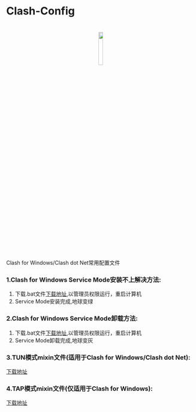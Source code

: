 # Clash-Config

<h1 align="center">
  <img src="https://raw.githubusercontent.com/Dreamacro/clash/master/docs/logo.png" width="15%" height="15%">
</h1>

Clash for Windows/Clash dot Net常用配置文件

### 1.Clash for Windows Service Mode安装不上解决方法:

1. 下载.bat文件[下载地址](https://raw.githubusercontent.com/HXHGTS/Clash-Config/main/service_install.bat),以管理员权限运行，重启计算机
2. Service Mode安装完成,地球变绿

### 2.Clash for Windows Service Mode卸载方法:

1. 下载.bat文件[下载地址](https://raw.githubusercontent.com/HXHGTS/Clash-Config/main/service_uninstall.bat),以管理员权限运行，重启计算机
2. Service Mode卸载完成,地球变灰

### 3.TUN模式mixin文件(适用于Clash for Windows/Clash dot Net):

[下载地址](https://cdn.jsdelivr.net/gh/HXHGTS/Clash-Config/TUN_config.txt)

### 4.TAP模式mixin文件(仅适用于Clash for Windows):

[下载地址](https://cdn.jsdelivr.net/gh/HXHGTS/Clash-Config/TAP_config.txt)
